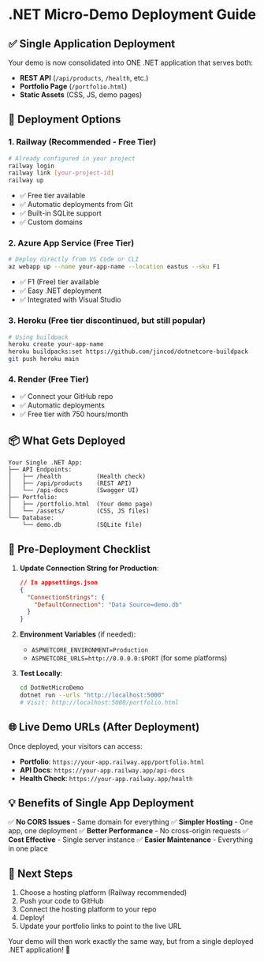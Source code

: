 # .NET Micro-Demo Deployment Guide

## ✅ Single Application Deployment

Your demo is now consolidated into ONE .NET application that serves both:

- **REST API** (`/api/products`, `/health`, etc.)
- **Portfolio Page** (`/portfolio.html`)
- **Static Assets** (CSS, JS, demo pages)

## 🚀 Deployment Options

### 1. **Railway** (Recommended - Free Tier)

```bash
# Already configured in your project
railway login
railway link [your-project-id]
railway up
```

- ✅ Free tier available
- ✅ Automatic deployments from Git
- ✅ Built-in SQLite support
- ✅ Custom domains

### 2. **Azure App Service** (Free Tier)

```bash
# Deploy directly from VS Code or CLI
az webapp up --name your-app-name --location eastus --sku F1
```

- ✅ F1 (Free) tier available
- ✅ Easy .NET deployment
- ✅ Integrated with Visual Studio

### 3. **Heroku** (Free tier discontinued, but still popular)

```bash
# Using buildpack
heroku create your-app-name
heroku buildpacks:set https://github.com/jincod/dotnetcore-buildpack
git push heroku main
```

### 4. **Render** (Free Tier)

- ✅ Connect your GitHub repo
- ✅ Automatic deployments
- ✅ Free tier with 750 hours/month

## 📦 What Gets Deployed

```
Your Single .NET App:
├── API Endpoints:
│   ├── /health          (Health check)
│   ├── /api/products    (REST API)
│   └── /api-docs        (Swagger UI)
├── Portfolio:
│   ├── /portfolio.html  (Your demo page)
│   └── /assets/         (CSS, JS files)
└── Database:
    └── demo.db          (SQLite file)
```

## 🔧 Pre-Deployment Checklist

1. **Update Connection String for Production**:

   ```json
   // In appsettings.json
   {
     "ConnectionStrings": {
       "DefaultConnection": "Data Source=demo.db"
     }
   }
   ```

2. **Environment Variables** (if needed):

   - `ASPNETCORE_ENVIRONMENT=Production`
   - `ASPNETCORE_URLS=http://0.0.0.0:$PORT` (for some platforms)

3. **Test Locally**:
   ```bash
   cd DotNetMicroDemo
   dotnet run --urls "http://localhost:5000"
   # Visit: http://localhost:5000/portfolio.html
   ```

## 🌐 Live Demo URLs (After Deployment)

Once deployed, your visitors can access:

- **Portfolio**: `https://your-app.railway.app/portfolio.html`
- **API Docs**: `https://your-app.railway.app/api-docs`
- **Health Check**: `https://your-app.railway.app/health`

## 💡 Benefits of Single App Deployment

✅ **No CORS Issues** - Same domain for everything
✅ **Simpler Hosting** - One app, one deployment
✅ **Better Performance** - No cross-origin requests
✅ **Cost Effective** - Single server instance
✅ **Easier Maintenance** - Everything in one place

## 🎯 Next Steps

1. Choose a hosting platform (Railway recommended)
2. Push your code to GitHub
3. Connect the hosting platform to your repo
4. Deploy!
5. Update your portfolio links to point to the live URL

Your demo will then work exactly the same way, but from a single deployed .NET application! 🚀
